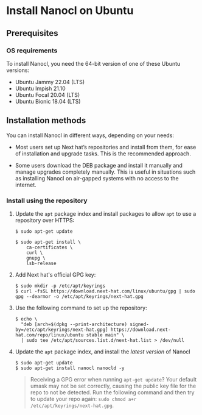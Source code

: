 # Install Nanocl on Ubuntu

## Prerequisites

### OS requirements

To install Nanocl, you need the 64-bit version of one of these Ubuntu versions:

- Ubuntu Jammy 22.04 (LTS)
- Ubuntu Impish 21.10
- Ubuntu Focal 20.04 (LTS)
- Ubuntu Bionic 18.04 (LTS)

## Installation methods

You can install Nanocl in different ways, depending on your needs:

- Most users set up Next hat’s repositories and install from them, for ease of
  installation and upgrade tasks. This is the recommended approach.

- Some users download the DEB package and install it manually and manage
  upgrades completely manually. This is useful in situations such as installing
  Nanocl on air-gapped systems with no access to the internet.

### Install using the repository

1. Update the `apt` package index and install packages to allow `apt` to use a
   repository over HTTPS:

   ```console
   $ sudo apt-get update

   $ sudo apt-get install \
       ca-certificates \
       curl \
       gnupg \
       lsb-release
   ```
2. Add Next hat's official GPG key:

   ```console
   $ sudo mkdir -p /etc/apt/keyrings
   $ curl -fsSL https://download.next-hat.com/linux/ubuntu/gpg | sudo gpg --dearmor -o /etc/apt/keyrings/next-hat.gpg
   ```
3. Use the following command to set up the repository:

   ```console
   $ echo \
     "deb [arch=$(dpkg --print-architecture) signed-by=/etc/apt/keyrings/next-hat.gpg] https://download.next-hat.com/repo/linux/ubuntu stable main" \
     | sudo tee /etc/apt/sources.list.d/next-hat.list > /dev/null
   ```
4. Update the `apt` package index, and install the _latest version_ of Nanocl

   ```console
   $ sudo apt-get update
   $ sudo apt-get install nanocl nanocld -y
   ```

   > Receiving a GPG error when running `apt-get update`? Your default umask may
   > not be set correctly, causing the public key file for the repo to not be
   > detected. Run the following command and then try to update your repo again:
   > `sudo chmod a+r /etc/apt/keyrings/next-hat.gpg`.
